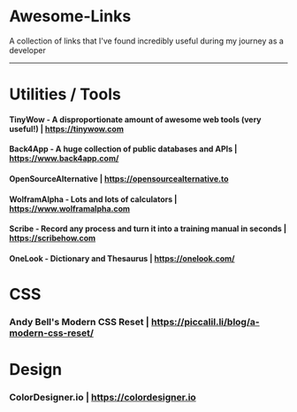 # Awesome-Links
A collection of links that I've found incredibly useful during my journey as a developer

---

# Utilities / Tools

#### TinyWow - A disproportionate amount of awesome web tools (very useful!) | https://tinywow.com

#### Back4App - A huge collection of public databases and APIs | https://www.back4app.com/

#### OpenSourceAlternative | https://opensourcealternative.to

#### WolframAlpha - Lots and lots of calculators | https://www.wolframalpha.com

#### Scribe - Record any process and turn it into a training manual in seconds | https://scribehow.com

#### OneLook - Dictionary and Thesaurus | https://onelook.com/

# CSS

### Andy Bell's Modern CSS Reset | https://piccalil.li/blog/a-modern-css-reset/ 

# Design

### ColorDesigner.io | https://colordesigner.io
